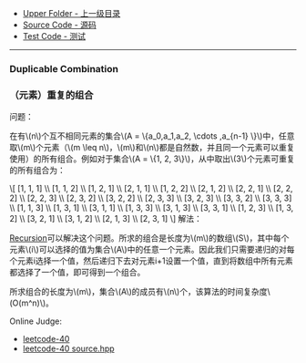<script type="text/javascript" src="https://cdn.mathjax.org/mathjax/latest/MathJax.js?config=TeX-AMS-MML_HTMLorMML"/></script>

* [Upper Folder - 上一级目录](../)
* [Source Code - 源码](https://github.com/zhaochenyou/Way-to-Algorithm/blob/master/src/CombinatorialMathematics/DuplicableCombination.hpp)
* [Test Code - 测试](https://github.com/zhaochenyou/Way-to-Algorithm/blob/master/src/CombinatorialMathematics/DuplicableCombination.cpp)

--------

### Duplicable Combination
### （元素）重复的组合
<div>
问题：
<p id="i">在有\(n\)个互不相同元素的集合\(A = \{a_0,a_1,a_2, \cdots ,a_{n-1} \}\)中，任意取\(m\)个元素（\(m \leq n\)，\(m\)和\(n\)都是自然数，并且同一个元素可以重复使用）的所有组合。例如对于集合\(A = \{1, 2, 3\}\)，从中取出\(3\)个元素可重复的所有组合为：</p>
\[
[1, 1, 1] \\
[1, 1, 2] \\
[1, 2, 1] \\
[2, 1, 1] \\
[1, 2, 2] \\
[2, 1, 2] \\
[2, 2, 1] \\
[2, 2, 2] \\
[2, 2, 3] \\
[2, 3, 2] \\
[3, 2, 2] \\
[2, 3, 3] \\
[3, 2, 3] \\
[3, 3, 2] \\
[3, 3, 3] \\
[1, 1, 3] \\
[1, 3, 1] \\
[3, 1, 1] \\
[1, 3, 3] \\
[3, 1, 3] \\
[3, 3, 1] \\
[1, 2, 3] \\
[1, 3, 2] \\
[3, 2, 1] \\
[3, 1, 2] \\
[2, 1, 3] \\
[2, 3, 1]
\]
解法：
<p id="i"><a href="https://zhaochenyou.github.io/Way-to-Algorithm/Search/Recursion">Recursion</a>可以解决这个问题。所求的组合是长度为\(m\)的数组\(S\)，其中每个元素\(i\)可以选择的值为集合\(A\)中的任意一个元素。因此我们只需要递归的对每个元素i选择一个值，然后递归下去对元素i+1设置一个值，直到将数组中所有元素都选择了一个值，即可得到一个组合。 </p>
<p id="i">所求组合的长度为\(m\)，集合\(A\)的成员有\(n\)个，该算法的时间复杂度\(O(m^n)\)。 </p>
</div>

Online Judge:
* [leetcode-40](https://leetcode.com/problems/combination-sum/)
* [leetcode-40 source.hpp](https://github.com/zhaochenyou/Way-to-Algorithm/blob/master/attachment/leetcode-40.hpp)
